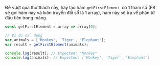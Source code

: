 Để vượt qua thử thách này, hãy tạo hàm `getFirstElement`  có 1 tham số (F8 sẽ gọi hàm này và luôn truyền đối số là 1 array), hàm này sẽ trả về phần tử đầu tiên trong mảng.

```jsx
const getFirstElement = array => array[0];

// Ví dụ sử dụng
var animals = ['Monkey', 'Tiger', 'Elephant'];
var result = getFirstElement(animals);

console.log(result); // Expected: "Monkey"
console.log(animals); // Expected: ['Monkey', 'Tiger', 'Elephant']
```